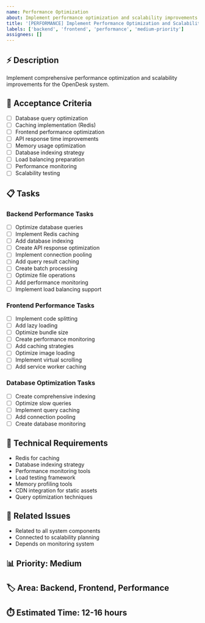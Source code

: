 ```yaml
---
name: Performance Optimization
about: Implement performance optimization and scalability improvements
title: '[PERFORMANCE] Implement Performance Optimization and Scalability'
labels: ['backend', 'frontend', 'performance', 'medium-priority']
assignees: []
---
```


## ⚡ Description
Implement comprehensive performance optimization and scalability improvements for the OpenDesk system.

## 🎯 Acceptance Criteria
- [ ] Database query optimization
- [ ] Caching implementation (Redis)
- [ ] Frontend performance optimization
- [ ] API response time improvements
- [ ] Memory usage optimization
- [ ] Database indexing strategy
- [ ] Load balancing preparation
- [ ] Performance monitoring
- [ ] Scalability testing

## 📋 Tasks

### Backend Performance Tasks
- [ ] Optimize database queries
- [ ] Implement Redis caching
- [ ] Add database indexing
- [ ] Create API response optimization
- [ ] Implement connection pooling
- [ ] Add query result caching
- [ ] Create batch processing
- [ ] Optimize file operations
- [ ] Add performance monitoring
- [ ] Implement load balancing support

### Frontend Performance Tasks
- [ ] Implement code splitting
- [ ] Add lazy loading
- [ ] Optimize bundle size
- [ ] Create performance monitoring
- [ ] Add caching strategies
- [ ] Optimize image loading
- [ ] Implement virtual scrolling
- [ ] Add service worker caching

### Database Optimization Tasks
- [ ] Create comprehensive indexing
- [ ] Optimize slow queries
- [ ] Implement query caching
- [ ] Add connection pooling
- [ ] Create database monitoring

## 🔧 Technical Requirements
- Redis for caching
- Database indexing strategy
- Performance monitoring tools
- Load testing framework
- Memory profiling tools
- CDN integration for static assets
- Query optimization techniques

## 🔗 Related Issues
- Related to all system components
- Connected to scalability planning
- Depends on monitoring system

## 📊 Priority: Medium
## 🏷️ Area: Backend, Frontend, Performance
## ⏱️ Estimated Time: 12-16 hours